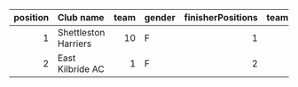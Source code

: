 |   position | Club name            |   team | gender   |   finisherPositions |   teamPoints |   penaltyPoints |   totalPoints |   totalFinishers | Website                            |
|-----------:|:---------------------|-------:|:---------|--------------------:|-------------:|----------------:|--------------:|-----------------:|:-----------------------------------|
|          1 | Shettleston Harriers |     10 | F        |                   1 |            1 |              24 |            25 |                1 | http://shettlestonharriers.org.uk/ |
|          2 | East Kilbride AC     |      1 | F        |                   2 |            2 |              24 |            26 |                1 | http://www.ekac.org.uk/            |